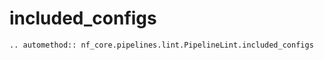 # included_configs

```{eval-rst}
.. automethod:: nf_core.pipelines.lint.PipelineLint.included_configs
```
